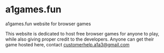 # a1games.fun
a1games.fun website for browser games

This website is dedicated to host free browser games for anyone to play, while also giving proper credit to the developers.
Anyone can get their game hosted here, contact customerhelp.a1a3@gmail.com
